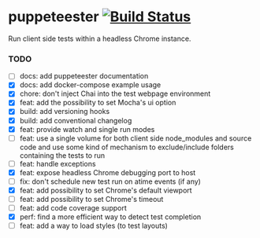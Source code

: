 # puppeteester [![Build Status](https://travis-ci.com/fpipita/puppeteester.svg?branch=master)](https://travis-ci.com/fpipita/puppeteester)

Run client side tests within a headless Chrome instance.

### TODO

- [ ] docs: add puppeteester documentation
- [x] docs: add docker-compose example usage
- [x] chore: don't inject Chai into the test webpage environment
- [x] feat: add the possibility to set Mocha's ui option
- [x] build: add versioning hooks
- [x] build: add conventional changelog
- [x] feat: provide watch and single run modes
- [ ] feat: use a single volume for both client side node_modules and source code and use some kind of mechanism to exclude/include folders containing the tests to run
- [ ] feat: handle exceptions
- [x] feat: expose headless Chrome debugging port to host
- [ ] fix: don't schedule new test run on atime events (if any)
- [x] feat: add possibility to set Chrome's default viewport
- [ ] feat: add possibility to set Chrome's timeout
- [ ] feat: add code coverage support
- [x] perf: find a more efficient way to detect test completion
- [ ] feat: add a way to load styles (to test layouts)

